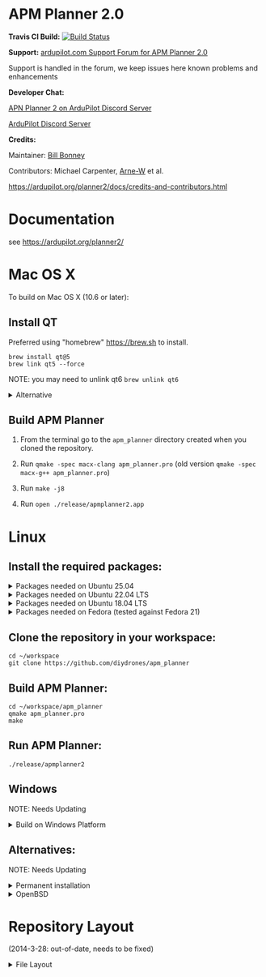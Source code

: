 APM Planner 2.0
===============

**Travis CI Build:**  [![Build Status](https://travis-ci.org/ArduPilot/apm_planner.svg?branch=master)](https://travis-ci.org/ArduPilot/apm_planner)

**Support:**
[ardupilot.com Support Forum for APM Planner 2.0](https://discuss.ardupilot.org/c/ground-control-software/apm-planner-2-0/)

Support is handled in the forum, we keep issues here known problems and enhancements

**Developer Chat:** 

[APN Planner 2 on ArduPilot Discord Server](https://discordapp.com/channels/674039678562861068/1389950623155355708)

[ArduPilot Discord Server](https://discord.com/channels/674039678562861068/)

**Credits:**

Maintainer: [Bill Bonney](https://github.com/billbonney)

Contributors: Michael Carpenter, [Arne-W](https://github.com/Arne-W) et al.

https://ardupilot.org/planner2/docs/credits-and-contributors.html

Documentation
=============
see https://ardupilot.org/planner2/

Mac OS X
========

To build on Mac OS X (10.6 or later):

Install QT
-----------
Preferred using "homebrew" https://brew.sh to install.

```
brew install qt@5
brew link qt5 --force
```

NOTE: you may need to unlink qt6 `brew unlink qt6`

<details>
<summary>Alternative</summary>

1) Download Qt 5.x or greater (Does not work with Qt4.x)
   - you can verify the version by typing 'qmake -v' and it should report Qt 5.4.2 or greater as the version.
   - NOTE: Tested with Qt5.9.3 wth success

2) Double click the package installer
</details>

Build APM Planner
--------------------
1) From the terminal go to the `apm_planner` directory created when you cloned the repository.

2) Run `qmake -spec macx-clang apm_planner.pro` (old version `qmake -spec macx-g++ apm_planner.pro`)

3) Run `make -j8`

4) Run `open ./release/apmplanner2.app`


Linux 
=====

Install the required packages:
---------------------------------
<details>
<summary>Packages needed on Ubuntu 25.04</summary>
```
sudo apt-get update
sudo apt-get install qt5-qmake qtbase5-dev qtscript5-dev libqt5serialport5-dev libqt5svg5-dev libqt5opengl5-dev qml-module-qtquick-controls
sudo apt-get install git libsdl1.2-dev libsndfile1-dev flite1-dev libssl-dev libudev-dev libsdl2-dev
```
</details>

<details>
<summary>Packages needed on Ubuntu 22.04 LTS</summary>

(**NOTE:** On Ubuntu 22.04 use only the native (ubuntu) Qt version 5.15.3 as the official Qt 5.15.2 which comes with the Qt Maintenance tool only supports OpenSSL 1.1.1 which is not supported by Ubuntu 22.04 anymore.)

```
sudo apt-get update
sudo apt-get install qt5-qmake qtbase5-dev qtscript5-dev libqt5webkit5-dev libqt5serialport5-dev libqt5svg5-dev libqt5opengl5-dev qml-module-qtquick-controls
sudo apt-get install git libsdl1.2-dev libsndfile1-dev flite1-dev libssl-dev libudev-dev libsdl2-dev
```
</details>

<details>
<summary>Packages needed on Ubuntu 18.04 LTS</summary>

```
sudo apt-get update
sudo apt-get install qt5-qmake qt5-default \
  qtscript5-dev libqt5webkit5-dev libqt5serialport5-dev \
  libqt5svg5-dev qtdeclarative5-qtquick2-plugin \
  libqt5opengl5-dev qml-module-qtquick-controls
sudo apt-get install git libsdl1.2-dev  libsndfile-dev \
  flite1-dev libssl-dev libudev-dev libsdl2-dev python-serial python-pexpect
```
</details>

<details><summary>Packages needed on Fedora (tested against Fedora 21)</summary>

```
sudo yum update
sudo yum install qt-devel qt5-qtscript-devel \
  qt5-qtwebkit-devel qt5-qtserialport-devel qt5-qtsvg-devel \
  qt5-qtdeclarative-devel qt5-qtquick1-devel pyserial python-pexpect

sudo yum install SDL-devel libsndfile-devel \
  flite-devel openssl-devel libudev-devel SDL2-devel
```
</details>

Clone the repository in your workspace:
------------------------------------------

```
cd ~/workspace
git clone https://github.com/diydrones/apm_planner
```

Build APM Planner:
---------------------

```
cd ~/workspace/apm_planner
qmake apm_planner.pro
make
```

Run APM Planner:
-------------------

```
./release/apmplanner2
```

Windows
-------
NOTE: Needs Updating

<details>
<summary>Build on Windows Platform</summary>
 
To build on Windows there are two options:
* Option 1: Visual Studio 2013 native compile
    * Download and install [Visual Studio 2013 express](http://www.visualstudio.com/downloads/download-visual-studio-vs#d-express-windows-desktop)
* Option 2: MinGW cross-compile

Install Qt with the [online Qt installer](http://www.qt.io/download-open-source): 
* You will be presented with a list of Qt versions and compiler options to install
* You can install mulitple versions and compilers beside one another and choose which to use later 
* Select any one (or mulitple) of the following options, 
	* Qt 5.5 MSVC2013 32-bit
	* Qt 5.5 MSVC2013 64-bit
	* Qt 5.5 MinGW 4.9.2 32-bit (also select the same version of MinGW under Tools)

Configure QtCreator:
* The installer is pretty smart but it's good to double check everything was setup corretly
* Start QtCreator
    * Click on the *Tools* menu item then *Options*
    * Select *Build & Run* on the left hand side
    * Look at the *Compilers* tab
        * Under *Auto-detected* should be a list of compilers installed, such as:
            * Microsoft Visual C++ Compiler 12.0 (x86)
            * Microsoft Visual C++ Compiler 12.0 (amd64)
            * MinGW 4.9.2 32bit
        * If using MSVC there will be a few others listed as well but that is normal
    * Look at the *Qt Versions* Tab:
        * Under *Auto-detected* should be a list of the Qt versions you installed earlier:
		    * Qt 5.5.1 MSVC2013 32bit
		    * Qt 5.5.1 MSVC2013 32bit
		    * Qt 5.5.1 MinGW 32bit
		* If your desired Qt versions is not listed, or you installed one after the initial setup:
			* Click Add
			* Find the qmake.exe for the version you want
			    * For example: c:/Qt/5.5/msvc2013/bin/qmake.exe
			    * For example: c:/Qt/5.5/mingw492_32/bin/qmake.exe
			* Click Apply
    * Look under the *Kits* tab:
        * Under *Auto-detected* should be a list of the appropriate kits:
            * Desktop Qt 5.5.1 MSVC2013 32bit
            * Desktop Qt 5.5.1 MSVC2013 63bit
            * Desktop Qt 5.5.1 MinGB 32bit
		* If a kit with your desired Qt versions and/or compiler is not listed, or you installed a new Qt version or compiler after the initial setup:
			* Click *Add*, give it a nice name (like Qt 5.5.1 MSVC 32bit)
			* Select the desired compiler from the drop down
			* Select the Qt version (with matching compiler) from the drop down
			* Click Apply
    - Click *Ok* at the bottom of the window
* QtCreator is now configured for fun

Build APM Planner 2.0:
* Start QtCreator (if not already)
* Click on *File* then *Open File or Project*
* Find qgroundcontrol.pro, then click *Open*
    * The first time will ask you to configure project
    * Select the desired version (same list of Kits from above) 
    * Click *Configure Project*
* Go to *Projects* tab on the left hand side
    * Select the "Shadow Build" checkbox
    * Browse to a location where you want the application to build to
* From the *Build* drop down select *Build Project qgroundcontrol* (or Ctrl+B)
* Run the generated apmplanner2.exe and enjoy!

Installing this compiled version: 
* To Do

</details>

Alternatives:
-------------

NOTE: Needs Updating

<details>
<summary>Permanent installation</summary>

Permanent Installation
-----------------------------------------------------------------------------------------------

NOTE: (optional, if you'd like to install APM Planner in a fixed location)

There are two ways to do this:

a) Using Debuild:
```
cd ~/workspace/apm_planner/debian
./gitlog-to-changelog.pl > changelog

cd ..
debuild -us -uc -d
```
Then install the deb via 
```
dpkg -i ~/workspace/apmplanner2_2.0.XX_YYYY.deb
```
Where XX is the version number, and YYY is your architecture. This method should add it to your launcher too.

If it does not install due to dependancies, you can resolve them with
```
sudo apt-get install -f
````
Then attempt to install again.

b) Using make:
```
cd ~/workspace/apm_planner
sudo make install
```
This will place the binary in your /bin/ folder and corresponding files in /share/
</details>

<details>
<summary>OpenBSD</summary>
	
To build on OpenBSD 6.2
-------------------
1) install dependencies

```
pkg_add qt5 libsndfile sdl sdl2 flite py-serial py-pexpect openssl git
```

2) Clone the apm_planner repo

```
git clone git@github.com:ArduPilot/apm_planner.git
```

3) Build the project

```
cd apm_planner
```

```
qmake-qt5 apm_planner.pro
```

```
make
```

If the project compiled without errors you will find the binary in ./release
</details>

Repository Layout
=================
 (2014-3-28: out-of-date, needs to be fixed)
<details><summary>File Layout</summary>

```
qgroundcontrol:
	demo-log.txt
	license.txt 
	qgcunittest.pro - For the unit tests.
	qgcunittest.pro.user
	qgcvideo.pro
	qgroundcontrol.pri - Used by qgroundcontrol.pro
	qgroundcontrol.pro - Project opened in QT to run qgc.
	qgroundcontrol.pro.user 
	qgroundcontrol.qrc - Holds many images.
	qgroundcontrol.rc - line of code to point toward the images
	qserialport.pri - generated by qmake.
	testlog.txt
	testlog2.txt 
	user_config.pri.dist - Custom message specs to be added here. 
data: 
	Maps from yahoo and kinect and earth. 
deploy: 
	Install and uninstall for win32.
	Create a debian packet.
	Create .DMG file for publishing for mac.
	Audio test on mac.	
doc: 
	Doxyfile is in this directory and information for creating html documentation for qgc.
files: 
	Has the audio for the vehicle and data output. 
		ardupilotmega: 
			widgets and tool tips for pilot heading for the fixed wing.
			tooltips for quadrotor
		flightgear:
			Aircraft: 
				Different types of planes and one jeep. 
			Protocol: 
				The protocol for the fixed_wings and quadrotor and quadhil.holds info about the fixed wing yaw, roll etc. 					Quadrotor. Agian holds info about yaw, roll etc.
		Pixhawk:
			Widgets for hexarotor. Widgets and tooltips for quadrotor.
		vehicles: 
			different vehicles. Seems to hold the different kinds of aircrafts as well as files for audio and the hexarotor 			and quadrotor.
		widgets: 
			Has a lot of widgets defined for buttons and sliders.

images: 
	For the UI. Has a bunch of different images such as images for applications or actions or buttons.
lib: 
	SDL is located in this direcotry. 
	Msinttypes: 
		Defines intteger types for microsoft visual studio. 
	sdl:
		Information about the library and to run the library on different platforms. 
mavlink: 
	The files for the library mavlink. 
qgcunittest: 
	Has the unittests for qgc
settings: 
	Parameter lists for alpha, bravo and charlie. 
	Data for stereo, waypoints and radio calibration. 
src:
	Code for QGCCore, audio output, configuration, waypoints, main and log compressor.
	apps - Code for mavlink generation and for a video application.
	comm - Code for linking to simulation, mavlink, udp, xbee, opal, flight gear and interface.
	Has other libraries. Qwt is in directory named lib. The other libraries are in libs.
	lib - qwt library
	libs - eigen, opmapcontrol, qestserialport, qtconcurrent, utils.
	input - joystick and freenect code.
	plugins - Qt project for PIXHAWK plugins.
	uas - Ardu pilot, UAS, mavlink factory, uas manager, interface, waypoint manager and slugs.
	ui - Has code for data plots, waypoint lists and window congfiguration. All of the ui code.
thirdParty: 
	Library called lxbee.
	Library called QSerialPort.
```

</details>
